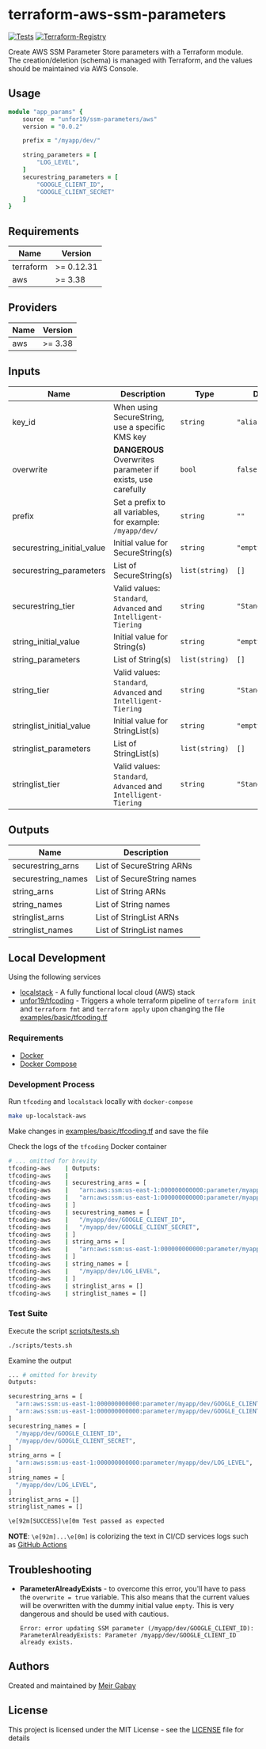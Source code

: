 # terraform-aws-ssm-parameters

[![Tests](https://github.com/unfor19/terraform-aws-ssm-parameters/actions/workflows/tests.yml/badge.svg)](https://github.com/unfor19/terraform-aws-ssm-parameters/actions/workflows/tests.yml) [![Terraform-Registry](https://img.shields.io/github/v/release/unfor19/terraform-aws-ssm-parameters?color=purple&label=terraform-registry&logo=terraform)](https://registry.terraform.io/modules/unfor19/ssm-parameters/aws/latest)

Create AWS SSM Parameter Store parameters with a Terraform module. The creation/deletion (schema) is managed with Terraform, and the values should be maintained via AWS Console.

## Usage

```ruby
module "app_params" {
    source  = "unfor19/ssm-parameters/aws"
    version = "0.0.2"

    prefix = "/myapp/dev/"

    string_parameters = [
        "LOG_LEVEL",
    ]
    securestring_parameters = [
        "GOOGLE_CLIENT_ID",
        "GOOGLE_CLIENT_SECRET"
    ]
}
```

<!-- terraform_docs_start -->

## Requirements

| Name | Version |
|------|---------|
| terraform | >= 0.12.31 |
| aws | >= 3.38 |

## Providers

| Name | Version |
|------|---------|
| aws | >= 3.38 |

## Inputs

| Name | Description | Type | Default | Required |
|------|-------------|------|---------|:--------:|
| key_id | When using SecureString, use a specific KMS key | `string` | `"alias/aws/ssm"` | no |
| overwrite | **DANGEROUS** Overwrites parameter if exists, use carefully | `bool` | `false` | no |
| prefix | Set a prefix to all variables, for example: `/myapp/dev/` | `string` | `""` | no |
| securestring_initial_value | Initial value for SecureString(s) | `string` | `"empty"` | no |
| securestring_parameters | List of SecureString(s) | `list(string)` | `[]` | no |
| securestring_tier | Valid values: `Standard`, `Advanced` and `Intelligent-Tiering` | `string` | `"Standard"` | no |
| string_initial_value | Initial value for String(s) | `string` | `"empty"` | no |
| string_parameters | List of String(s) | `list(string)` | `[]` | no |
| string_tier | Valid values: `Standard`, `Advanced` and `Intelligent-Tiering` | `string` | `"Standard"` | no |
| stringlist_initial_value | Initial value for StringList(s) | `string` | `"empty"` | no |
| stringlist_parameters | List of StringList(s) | `list(string)` | `[]` | no |
| stringlist_tier | Valid values: `Standard`, `Advanced` and `Intelligent-Tiering` | `string` | `"Standard"` | no |

## Outputs

| Name | Description |
|------|-------------|
| securestring_arns | List of SecureString ARNs |
| securestring_names | List of SecureString names |
| string_arns | List of String ARNs |
| string_names | List of String names |
| stringlist_arns | List of StringList ARNs |
| stringlist_names | List of StringList names |

<!-- terraform_docs_end -->

## Local Development

Using the following services

- [localstack](https://github.com/localstack/localstack) - A fully functional local cloud (AWS) stack
- [unfor19/tfcoding](https://github.com/unfor19/tfcoding) - Triggers a whole terraform pipeline of `terraform init` and `terraform fmt` and `terraform apply` upon changing the file [examples/basic/tfcoding.tf](./examples/basic/tfcoding.tf)

### Requirements

- [Docker](https://docs.docker.com/get-docker/)
- [Docker Compose](https://docs.docker.com/compose/install/)

### Development Process

Run `tfcoding` and `localstack` locally with `docker-compose`

```bash
make up-localstack-aws
```

Make changes in [examples/basic/tfcoding.tf](./examples/basic/tfcoding.tf) and save the file

Check the logs of the `tfcoding` Docker container

```bash
# ... omitted for brevity
tfcoding-aws    | Outputs:
tfcoding-aws    | 
tfcoding-aws    | securestring_arns = [
tfcoding-aws    |   "arn:aws:ssm:us-east-1:000000000000:parameter/myapp/dev/GOOGLE_CLIENT_ID",
tfcoding-aws    |   "arn:aws:ssm:us-east-1:000000000000:parameter/myapp/dev/GOOGLE_CLIENT_SECRET",
tfcoding-aws    | ]
tfcoding-aws    | securestring_names = [
tfcoding-aws    |   "/myapp/dev/GOOGLE_CLIENT_ID",
tfcoding-aws    |   "/myapp/dev/GOOGLE_CLIENT_SECRET",
tfcoding-aws    | ]
tfcoding-aws    | string_arns = [
tfcoding-aws    |   "arn:aws:ssm:us-east-1:000000000000:parameter/myapp/dev/LOG_LEVEL",
tfcoding-aws    | ]
tfcoding-aws    | string_names = [
tfcoding-aws    |   "/myapp/dev/LOG_LEVEL",
tfcoding-aws    | ]
tfcoding-aws    | stringlist_arns = []
tfcoding-aws    | stringlist_names = []
```

### Test Suite

Execute the script [scripts/tests.sh](./scripts/tests.sh)

```bash
./scripts/tests.sh
```

Examine the output

```bash
... # omitted for brevity
Outputs:

securestring_arns = [
  "arn:aws:ssm:us-east-1:000000000000:parameter/myapp/dev/GOOGLE_CLIENT_ID",
  "arn:aws:ssm:us-east-1:000000000000:parameter/myapp/dev/GOOGLE_CLIENT_SECRET",
]
securestring_names = [
  "/myapp/dev/GOOGLE_CLIENT_ID",
  "/myapp/dev/GOOGLE_CLIENT_SECRET",
]
string_arns = [
  "arn:aws:ssm:us-east-1:000000000000:parameter/myapp/dev/LOG_LEVEL",
]
string_names = [
  "/myapp/dev/LOG_LEVEL",
]
stringlist_arns = []
stringlist_names = []

\e[92m[SUCCESS]\e[0m Test passed as expected
```

**NOTE**: `\e[92m]...\e[0m]` is colorizing the text in CI/CD services logs such as [GitHub Actions](https://github.com/features/actions)

## Troubleshooting

- **ParameterAlreadyExists** - to overcome this error, you'll have to pass the `overwrite = true` variable. This also means that the current values will be overwritten with the dummy initial value `empty`. This is very dangerous and should be used with cautious.

  ```
  Error: error updating SSM parameter (/myapp/dev/GOOGLE_CLIENT_ID): ParameterAlreadyExists: Parameter /myapp/dev/GOOGLE_CLIENT_ID already exists.
  ```

## Authors

Created and maintained by [Meir Gabay](https://github.com/unfor19)

## License

This project is licensed under the MIT License - see the [LICENSE](https://github.com/unfor19/terraform-aws-ssm-parameters/blob/master/LICENSE) file for details
